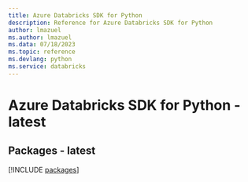 ```yaml
---
title: Azure Databricks SDK for Python
description: Reference for Azure Databricks SDK for Python
author: lmazuel
ms.author: lmazuel
ms.data: 07/18/2023
ms.topic: reference
ms.devlang: python
ms.service: databricks
---
```

# Azure Databricks SDK for Python - latest
## Packages - latest
[!INCLUDE [packages](databricks-index.md)]